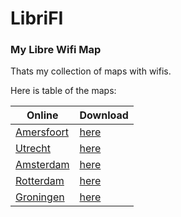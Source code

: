 # LibriFI
### My Libre Wifi Map

Thats my collection of maps with wifis.

Here is table of the maps:

| Online     | Download |
|------------|----------|
| [Amersfoort](https://osm.quelltextlich.at/viewer-js.html?kml_url=https%3A%2F%2Fraw.githubusercontent.com%2Fnekotov%2FLibriFI%2Fmain%2Fmaps%2Fkml%2FAmersfoort.kml) |   [here](https://raw.githubusercontent.com/nekotov/LibriFI/main/maps/kml/Amersfoort.kml)   |
| [Utrecht](https://osm.quelltextlich.at/viewer-js.html?kml_url=https%3A%2F%2Fraw.githubusercontent.com%2Fnekotov%2FLibriFI%2Fmain%2Fmaps%2Fkml%2FUtrecht.kml) |   [here](https://raw.githubusercontent.com/nekotov/LibriFI/main/maps/kml/Utrecht.kml)   |
| [Amsterdam](https://osm.quelltextlich.at/viewer-js.html?kml_url=https%3A%2F%2Fraw.githubusercontent.com%2Fnekotov%2FLibriFI%2Fmain%2Fmaps%2Fkml%Amsterdam.kml) |   [here](https://raw.githubusercontent.com/nekotov/LibriFI/main/maps/kml/Amsterdam.kml)   |
| [Rotterdam](https://osm.quelltextlich.at/viewer-js.html?kml_url=https%3A%2F%2Fraw.githubusercontent.com%2Fnekotov%2FLibriFI%2Fmain%2Fmaps%2Fkml%Rotterdam.kml) |   [here](https://raw.githubusercontent.com/nekotov/LibriFI/main/maps/kml/Rotterdam.kml)   |
| [Groningen](https://osm.quelltextlich.at/viewer-js.html?kml_url=https%3A%2F%2Fraw.githubusercontent.com%2Fnekotov%2FLibriFI%2Fmain%2Fmaps%2Fkml%Groningen.kml) |   [here](https://raw.githubusercontent.com/nekotov/LibriFI/main/maps/kml/Groningen.kml)   |